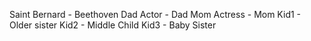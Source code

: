 Saint Bernard - Beethoven
Dad Actor - Dad
Mom Actress - Mom
Kid1 - Older sister
Kid2 - Middle Child
Kid3 - Baby Sister
